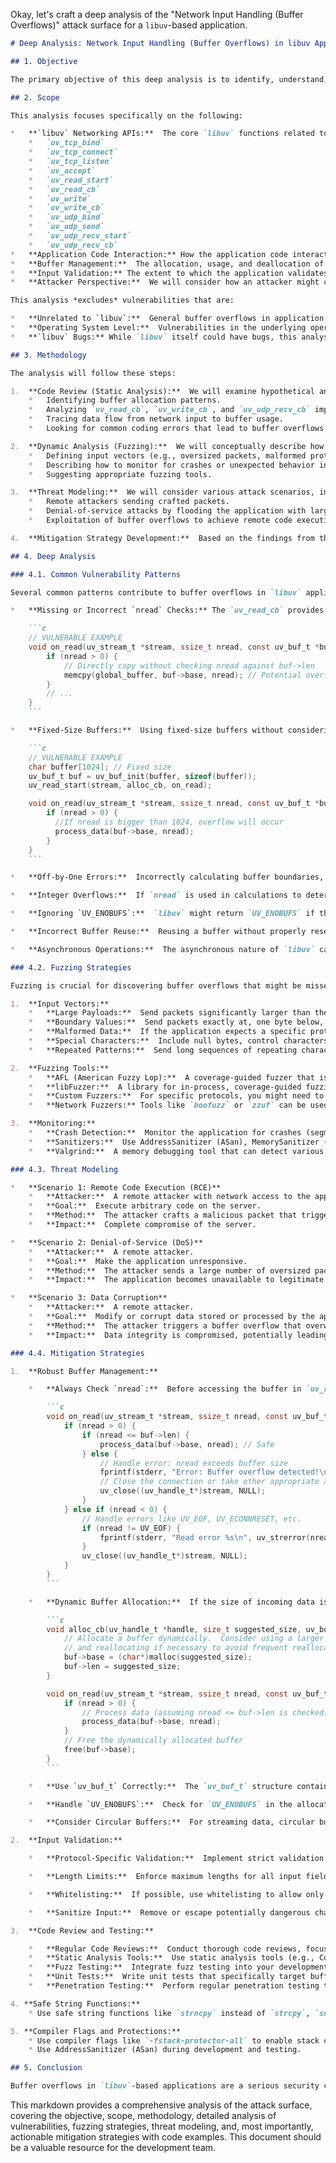 Okay, let's craft a deep analysis of the "Network Input Handling (Buffer Overflows)" attack surface for a `libuv`-based application.

```markdown
# Deep Analysis: Network Input Handling (Buffer Overflows) in libuv Applications

## 1. Objective

The primary objective of this deep analysis is to identify, understand, and provide concrete mitigation strategies for buffer overflow vulnerabilities related to network input handling in applications leveraging the `libuv` library.  This analysis aims to provide developers with actionable guidance to prevent these critical vulnerabilities.

## 2. Scope

This analysis focuses specifically on the following:

*   **`libuv` Networking APIs:**  The core `libuv` functions related to TCP and UDP networking, including but not limited to:
    *   `uv_tcp_bind`
    *   `uv_tcp_connect`
    *   `uv_tcp_listen`
    *   `uv_accept`
    *   `uv_read_start`
    *   `uv_read_cb`
    *   `uv_write`
    *   `uv_write_cb`
    *   `uv_udp_bind`
    *   `uv_udp_send`
    *   `uv_udp_recv_start`
    *   `uv_udp_recv_cb`
*   **Application Code Interaction:** How the application code interacts with these `libuv` APIs, particularly within the callback functions (`uv_read_cb`, `uv_write_cb`, `uv_udp_recv_cb`).
*   **Buffer Management:**  The allocation, usage, and deallocation of buffers used to store network data received or sent via `libuv`.
*   **Input Validation:** The extent to which the application validates incoming network data before processing it within the `libuv` context.
*   **Attacker Perspective:**  We will consider how an attacker might craft malicious input to exploit potential buffer overflow vulnerabilities.

This analysis *excludes* vulnerabilities that are:

*   **Unrelated to `libuv`:**  General buffer overflows in application code that do not involve `libuv`'s networking functions.
*   **Operating System Level:**  Vulnerabilities in the underlying operating system's network stack.
*   **`libuv` Bugs:** While `libuv` itself could have bugs, this analysis focuses on *misuse* of `libuv` by the application.  We assume `libuv` is functioning as documented.

## 3. Methodology

The analysis will follow these steps:

1.  **Code Review (Static Analysis):**  We will examine hypothetical and real-world examples of `libuv`-based application code, focusing on the areas identified in the Scope.  This will involve:
    *   Identifying buffer allocation patterns.
    *   Analyzing `uv_read_cb`, `uv_write_cb`, and `uv_udp_recv_cb` implementations for boundary checks and input validation.
    *   Tracing data flow from network input to buffer usage.
    *   Looking for common coding errors that lead to buffer overflows.

2.  **Dynamic Analysis (Fuzzing):**  We will conceptually describe how fuzzing could be used to identify vulnerabilities.  This includes:
    *   Defining input vectors (e.g., oversized packets, malformed protocol messages).
    *   Describing how to monitor for crashes or unexpected behavior indicative of buffer overflows.
    *   Suggesting appropriate fuzzing tools.

3.  **Threat Modeling:**  We will consider various attack scenarios, including:
    *   Remote attackers sending crafted packets.
    *   Denial-of-service attacks by flooding the application with large amounts of data.
    *   Exploitation of buffer overflows to achieve remote code execution.

4.  **Mitigation Strategy Development:**  Based on the findings from the previous steps, we will provide detailed and practical mitigation strategies, including code examples and best practices.

## 4. Deep Analysis

### 4.1. Common Vulnerability Patterns

Several common patterns contribute to buffer overflows in `libuv` applications:

*   **Missing or Incorrect `nread` Checks:** The `uv_read_cb` provides the `nread` parameter, indicating the number of bytes read.  Failure to check `nread` properly is the most common cause of buffer overflows.

    ```c
    // VULNERABLE EXAMPLE
    void on_read(uv_stream_t *stream, ssize_t nread, const uv_buf_t *buf) {
        if (nread > 0) {
            // Directly copy without checking nread against buf->len
            memcpy(global_buffer, buf->base, nread); // Potential overflow!
        }
        // ...
    }
    ```

*   **Fixed-Size Buffers:**  Using fixed-size buffers without considering the potential for larger-than-expected input.

    ```c
    // VULNERABLE EXAMPLE
    char buffer[1024]; // Fixed size
    uv_buf_t buf = uv_buf_init(buffer, sizeof(buffer));
    uv_read_start(stream, alloc_cb, on_read);

    void on_read(uv_stream_t *stream, ssize_t nread, const uv_buf_t *buf) {
        if (nread > 0) {
          //If nread is bigger than 1024, overflow will occur
          process_data(buf->base, nread);
        }
    }
    ```

*   **Off-by-One Errors:**  Incorrectly calculating buffer boundaries, leading to writing one byte beyond the allocated space.

*   **Integer Overflows:**  If `nread` is used in calculations to determine buffer offsets or sizes, integer overflows can lead to incorrect memory access.

*   **Ignoring `UV_ENOBUFS`:**  `libuv` might return `UV_ENOBUFS` if there isn't enough memory to allocate a buffer.  Ignoring this error can lead to null pointer dereferences or other memory corruption issues.

*   **Incorrect Buffer Reuse:**  Reusing a buffer without properly resetting its size or contents can lead to data corruption or information leaks.

*   **Asynchronous Operations:**  The asynchronous nature of `libuv` can make it challenging to reason about buffer lifetimes.  A buffer might be freed or reused before a pending read or write operation completes.

### 4.2. Fuzzing Strategies

Fuzzing is crucial for discovering buffer overflows that might be missed during code review.  Here's a conceptual approach:

1.  **Input Vectors:**
    *   **Large Payloads:**  Send packets significantly larger than the expected maximum size.
    *   **Boundary Values:**  Send packets exactly at, one byte below, and one byte above the expected buffer size.
    *   **Malformed Data:**  If the application expects a specific protocol, send data that violates the protocol's structure (e.g., incorrect headers, invalid field lengths).
    *   **Special Characters:**  Include null bytes, control characters, and non-ASCII characters in the input.
    *   **Repeated Patterns:**  Send long sequences of repeating characters (e.g., "A" * 10000).

2.  **Fuzzing Tools:**
    *   **AFL (American Fuzzy Lop):**  A coverage-guided fuzzer that is highly effective at finding crashes.
    *   **libFuzzer:**  A library for in-process, coverage-guided fuzzing.  Often integrated with sanitizers (see below).
    *   **Custom Fuzzers:**  For specific protocols, you might need to write a custom fuzzer that understands the protocol's structure.
    *   **Network Fuzzers:** Tools like `boofuzz` or `zzuf` can be used to fuzz network protocols.

3.  **Monitoring:**
    *   **Crash Detection:**  Monitor the application for crashes (segmentation faults, etc.).
    *   **Sanitizers:**  Use AddressSanitizer (ASan), MemorySanitizer (MSan), and UndefinedBehaviorSanitizer (UBSan) during compilation and testing.  These tools detect memory errors (including buffer overflows) at runtime.
    *   **Valgrind:**  A memory debugging tool that can detect various memory errors, although it can be slower than sanitizers.

### 4.3. Threat Modeling

*   **Scenario 1: Remote Code Execution (RCE)**
    *   **Attacker:**  A remote attacker with network access to the application.
    *   **Goal:**  Execute arbitrary code on the server.
    *   **Method:**  The attacker crafts a malicious packet that triggers a buffer overflow in the `uv_read_cb`.  The overflow overwrites a return address on the stack, causing the program to jump to attacker-controlled code (e.g., shellcode).
    *   **Impact:**  Complete compromise of the server.

*   **Scenario 2: Denial-of-Service (DoS)**
    *   **Attacker:**  A remote attacker.
    *   **Goal:**  Make the application unresponsive.
    *   **Method:**  The attacker sends a large number of oversized packets, triggering buffer overflows that cause the application to crash repeatedly.  Alternatively, the attacker could send a flood of valid but large packets, exhausting server resources (CPU, memory).
    *   **Impact:**  The application becomes unavailable to legitimate users.

*   **Scenario 3: Data Corruption**
    *   **Attacker:**  A remote attacker.
    *   **Goal:**  Modify or corrupt data stored or processed by the application.
    *   **Method:**  The attacker triggers a buffer overflow that overwrites adjacent data structures in memory, altering their values.
    *   **Impact:**  Data integrity is compromised, potentially leading to incorrect application behavior or data loss.

### 4.4. Mitigation Strategies

1.  **Robust Buffer Management:**

    *   **Always Check `nread`:**  Before accessing the buffer in `uv_read_cb`, verify that `nread` is within the valid range (0 <= `nread` <= `buf->len`).

        ```c
        void on_read(uv_stream_t *stream, ssize_t nread, const uv_buf_t *buf) {
            if (nread > 0) {
                if (nread <= buf->len) {
                    process_data(buf->base, nread); // Safe
                } else {
                    // Handle error: nread exceeds buffer size
                    fprintf(stderr, "Error: Buffer overflow detected!\n");
                    // Close the connection or take other appropriate action
                    uv_close((uv_handle_t*)stream, NULL);
                }
            } else if (nread < 0) {
                // Handle errors like UV_EOF, UV_ECONNRESET, etc.
                if (nread != UV_EOF) {
                    fprintf(stderr, "Read error %s\n", uv_strerror(nread));
                }
                uv_close((uv_handle_t*)stream, NULL);
            }
        }
        ```

    *   **Dynamic Buffer Allocation:**  If the size of incoming data is unknown or variable, use dynamic memory allocation (e.g., `malloc`, `realloc`) to create buffers that can accommodate the data.  Remember to `free` the allocated memory when it's no longer needed.

        ```c
        void alloc_cb(uv_handle_t *handle, size_t suggested_size, uv_buf_t *buf) {
            // Allocate a buffer dynamically.  Consider using a larger initial size
            // and reallocating if necessary to avoid frequent reallocations.
            buf->base = (char*)malloc(suggested_size);
            buf->len = suggested_size;
        }

        void on_read(uv_stream_t *stream, ssize_t nread, const uv_buf_t *buf) {
            if (nread > 0) {
                // Process data (assuming nread <= buf->len is checked)
                process_data(buf->base, nread);
            }
            // Free the dynamically allocated buffer
            free(buf->base);
        }
        ```

    *   **Use `uv_buf_t` Correctly:**  The `uv_buf_t` structure contains both the buffer's base address (`base`) and its length (`len`).  Always use `len` to determine the buffer's size, not `sizeof`.

    *   **Handle `UV_ENOBUFS`:**  Check for `UV_ENOBUFS` in the allocation callback and handle it gracefully (e.g., by closing the connection or retrying with a smaller buffer).

    *   **Consider Circular Buffers:**  For streaming data, circular buffers (ring buffers) can be an efficient way to manage memory and avoid unnecessary copying.

2.  **Input Validation:**

    *   **Protocol-Specific Validation:**  Implement strict validation based on the expected protocol.  Check message lengths, header fields, and data types.  Reject any input that doesn't conform to the protocol.

    *   **Length Limits:**  Enforce maximum lengths for all input fields.

    *   **Whitelisting:**  If possible, use whitelisting to allow only known-good input patterns.

    *   **Sanitize Input:**  Remove or escape potentially dangerous characters (e.g., control characters, shell metacharacters).

3.  **Code Review and Testing:**

    *   **Regular Code Reviews:**  Conduct thorough code reviews, focusing on buffer handling and input validation.
    *   **Static Analysis Tools:**  Use static analysis tools (e.g., Coverity, SonarQube) to identify potential buffer overflows and other security vulnerabilities.
    *   **Fuzz Testing:**  Integrate fuzz testing into your development process.
    *   **Unit Tests:**  Write unit tests that specifically target buffer handling and input validation logic.
    *   **Penetration Testing:**  Perform regular penetration testing to identify vulnerabilities that might be missed by other testing methods.

4. **Safe String Functions:**
    * Use safe string functions like `strncpy` instead of `strcpy`, `snprintf` instead of `sprintf` and `strncat` instead of `strcat`.

5. **Compiler Flags and Protections:**
    * Use compiler flags like `-fstack-protector-all` to enable stack canaries.
    * Use AddressSanitizer (ASan) during development and testing.

## 5. Conclusion

Buffer overflows in `libuv`-based applications are a serious security concern, potentially leading to remote code execution.  By understanding the common vulnerability patterns, employing robust buffer management techniques, implementing thorough input validation, and utilizing rigorous testing methodologies (including fuzzing), developers can significantly reduce the risk of these vulnerabilities.  A proactive and defense-in-depth approach is essential for building secure and reliable network applications with `libuv`.
```

This markdown provides a comprehensive analysis of the attack surface, covering the objective, scope, methodology, detailed analysis of vulnerabilities, fuzzing strategies, threat modeling, and, most importantly, actionable mitigation strategies with code examples. This document should be a valuable resource for the development team.